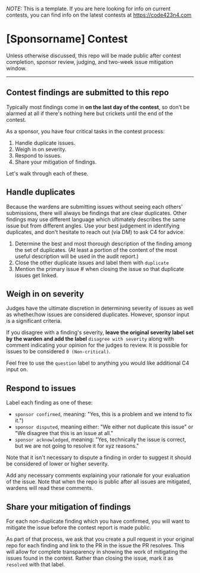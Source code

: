*NOTE:* This is a template. If you are here looking for info on current contests, you can find info on the latest contests at https://code423n4.com

# [Sponsorname] Contest

Unless otherwise discussed, this repo will be made public after contest completion, sponsor review, judging, and two-week issue mitigation window.

---

## Contest findings are submitted to this repo

Typically most findings come in **on the last day of the contest**, so don't be alarmed at all if there's nothing here but crickets until the end of the contest.

As a sponsor, you have four critical tasks in the contest process:

1. Handle duplicate issues.
2. Weigh in on severity.
3. Respond to issues.
4. Share your mitigation of findings.

Let's walk through each of these.

## Handle duplicates

Because the wardens are submitting issues without seeing each others' submissions, there will always be findings that are clear duplicates. Other findings may use different language which ultimately describes the same issue but from different angles. Use your best judgement in identifying duplicates, and don't hesitate to reach out (via DM) to ask C4 for advice.

1. Determine the best and most thorough description of the finding among the set of duplicates. (At least a portion of the content of the most useful description will be used in the audit report.)
2. Close the other duplicate issues and label them with `duplicate`
3. Mention the primary issue # when closing the issue so that duplicate issues get linked.

## Weigh in on severity 

Judges have the ultimate discretion in determining severity of issues as well as whether/how issues are considered duplicates. However, sponsor input is a significant criteria.

If you disagree with a finding's severity, **leave the original severity label set by the warden and add the label** `disagree with severity` along with comment indicating your opinion for the judges to review. It is possible for issues to be considered `0 (Non-critical)`.

Feel free to use the `question` label to anything you would like additional C4 input on.

## Respond to issues

Label each finding as one of these:

- `sponsor confirmed`, meaning: "Yes, this is a problem and we intend to fix it.")
- `sponsor disputed`, meaning either: "We either not duplicate this issue" or "We disagree that this is an issue at all."
- `sponsor acknowledged`, meaning: "Yes, technically the issue is correct, but we are not going to resolve it for xyz reasons."

Note that it isn't necessary to dispute a finding in order to suggest it should be considered of lower or higher severity.

Add any necessary comments explaining your rationale for your evaluation of the issue. Note that when the repo is public after all issues are mitigated, wardens will read these comments.

## Share your mitigation of findings

For each non-duplicate finding which you have confirmed, you will want to mitigate the issue before the contest report is made public.

As part of that process, we ask that you create a pull request in your original repo for each finding and link to the PR in the issue the PR resolves. This will allow for complete transparency in showing the work of mitigating the issues found in the contest. Rather than closing the issue, mark it as `resolved` with that label.

